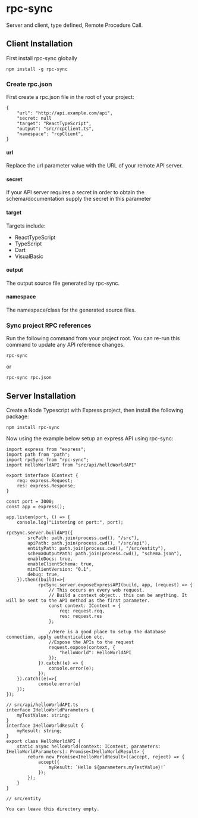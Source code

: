 # rpc-sync

Server and client, type defined, Remote Procedure Call.

## Client Installation

First install rpc-sync globally

```
npm install -g rpc-sync
```

### Create rpc.json

First create a rpc.json file in the root of your project:

```
{
    "url": "http://api.example.com/api",
    "secret: null
    "target": "ReactTypeScript",
    "output": "src/rcpClient.ts",
    "namespace": "rcpClient",
}
```

#### url

Replace the url parameter value with the URL of your remote API server.

#### secret

If your API server requires a secret in order to obtain the schema/documentation supply the secret in this parameter

#### target

Targets include:

- ReactTypeScript
- TypeScript
- Dart
- VisualBasic

#### output

The output source file generated by rpc-sync.

#### namespace

The namespace/class for the generated source files.

### Sync project RPC references

Run the following command from your project root. You can re-run this command to update any API reference changes.

```
rpc-sync
```

or

```
rpc-sync rpc.json
```

## Server Installation

Create a Node Typescript with Express project, then install the following package:

```
npm install rpc-sync
```

Now using the example below setup an express API using rpc-sync:

```
import express from "express";
import path from "path";
import rpcSync from "rpc-sync";
import HelloWorldAPI from "src/api/helloWorldAPI"

export interface IContext {
    req: express.Request;
    res: express.Response;
}

const port = 3000;
const app = express();

app.listen(port, () => {
    console.log("Listening on port:", port);

rpcSync.server.buildAPI({
        srcPath: path.join(process.cwd(), "/src"),
        apiPath: path.join(process.cwd(), "/src/api"),
        entityPath: path.join(process.cwd(), "/src/entity"),
        schemaOutputPath: path.join(process.cwd(), "schema.json"),
        enableDocs: true,
        enableClientSchema: true,
        minClientVersion: "0.1",
        debug: true,
    }).then((build)=>{
            rpcSync.server.exposeExpressAPI(build, app, (request) => {
                // This occurs on every web request.
                // Build a context object.. this can be anything. It will be sent to the API method as the first parameter.
                const context: IContext = {
                    req: request.req,
                    res: request.res
                };

                //Here is a good place to setup the database connection, apply authentication etc.
                //Expose the APIs to the request
                request.expose(context, {
                    "helloWorld": HelloWorldAPI
                });
            }).catch((e) => {
                console.error(e);
            });
    }).catch((e)=>{
            console.error(e)
    });
});
```

```
// src/api/helloWorldAPI.ts
interface IHelloWorldParameters {
    myTestValue: string;
}
interface IHelloWorldResult {
    myResult: string;
}
export class HelloWorldAPI {
    static async helloWorld(context: IContext, parameters: IHelloWorldParameters): Promise<IHelloWorldResult> {
        return new Promise<IHelloWorldResult>((accept, reject) => {
            accept({
                myResult: `Hello ${parameters.myTestValue}!`
            });
        });
    }
}
```

```
// src/entity

You can leave this directory empty.
```
